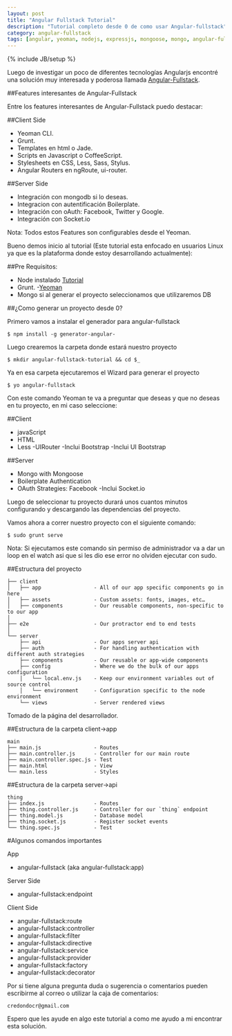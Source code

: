 ```yaml
---
layout: post
title: "Angular Fullstack Tutorial"
description: "Tutorial completo desde 0 de como usar Angular-fullstack"
category: angular-fullstack 
tags: [angular, yeoman, nodejs, expressjs, mongoose, mongo, angular-fullstack, tutorial]
---
```

{% include JB/setup %}

Luego de investigar un poco de diferentes tecnologías Angularjs encontré una solución muy interesada y poderosa llamada [Angular-Fullstack](https://github.com/DaftMonk/generator-angular-fullstack).

##Features interesantes de Angular-Fullstack

Entre los features interesantes de Angular-Fullstack puedo destacar:

##Client Side
- Yeoman CLI.
- Grunt.
- Templates en html o Jade.
- Scripts en Javascript o CoffeeScript.
- Stylesheets en CSS, Less, Sass, Stylus.
- Angular Routers en ngRoute, ui-router.



##Server Side
- Integración con mongodb si lo deseas.
- Integracion con autentificación Boilerplate.
- Integración con oAuth: Facebook, Twitter y Google. 
- Integración con Socket.io


Nota: Todos estos Features son configurables desde el Yeoman.

Bueno demos inicio al tutorial (Este tutorial esta enfocado en usuarios Linux ya que es la plataforma donde estoy desarrollando actualmente):

##Pre Requisitos:

- Node instalado [Tutorial](https://github.com/joyent/node/wiki/Installing-Node.js-via-package-manager)
- Grunt.
-[Yeoman](http://yeoman.io)
- Mongo si al generar el proyecto seleccionamos que utilizaremos DB


##¿Como generar un proyecto desde 0?

Primero vamos a instalar el generador para angular-fullstack
	
	$ npm install -g generator-angular-

Luego crearemos la carpeta donde estará nuestro proyecto

	$ mkdir angular-fullstack-tutorial && cd $_

Ya en esa carpeta ejecutaremos el Wizard para generar el proyecto

	$ yo angular-fullstack

Con este comando Yeoman te va a preguntar que deseas y que no deseas en tu proyecto, en mi caso seleccione:

##Client
- javaScript
- HTML
- Less
-UIRouter
-Inclui Bootstrap
-Inclui UI Bootstrap

##Server
- Mongo with Mongoose
- Boilerplate Authentication
- OAuth Strategies: Facebook
-Inclui Socket.io

<p>Luego de seleccionar tu proyecto durará unos cuantos minutos configurando y descargando las dependencias del proyecto.</p>

Vamos ahora a correr nuestro proyecto con el siguiente comando:

	$ sudo grunt serve

Nota: Si ejecutamos este comando sin permiso de administrador va a dar un loop en el watch asi que si les dio ese error no olviden ejecutar con sudo.

##Estructura del proyecto

	├── client
	│   ├── app                 - All of our app specific components go in here
	│   ├── assets              - Custom assets: fonts, images, etc…
	│   ├── components          - Our reusable components, non-specific to to our app
	│
	├── e2e                     - Our protractor end to end tests
	│
	└── server
	    ├── api                 - Our apps server api
	    ├── auth                - For handling authentication with different auth strategies
	    ├── components          - Our reusable or app-wide components
	    ├── config              - Where we do the bulk of our apps configuration
	    │   └── local.env.js    - Keep our environment variables out of source control
	    │   └── environment     - Configuration specific to the node environment
	    └── views               - Server rendered views

Tomado de la página del desarrollador.

##Estructura de la carpeta client->app

	main
	├── main.js                 - Routes
	├── main.controller.js      - Controller for our main route
	├── main.controller.spec.js - Test
	├── main.html               - View
	└── main.less               - Styles

##Estructura de la carpeta server->api

	thing
	├── index.js                - Routes
	├── thing.controller.js     - Controller for our `thing` endpoint
	├── thing.model.js          - Database model
	├── thing.socket.js         - Register socket events
	└── thing.spec.js           - Test

#Algunos comandos importantes

App

- angular-fullstack (aka angular-fullstack:app)

Server Side

- angular-fullstack:endpoint

Client Side

- angular-fullstack:route
- angular-fullstack:controller
- angular-fullstack:filter
- angular-fullstack:directive
- angular-fullstack:service
- angular-fullstack:provider
- angular-fullstack:factory
- angular-fullstack:decorator

Por si tiene alguna pregunta duda o sugerencia o comentarios pueden escribirme al correo o utilizar la caja de comentarios:

	credondocr@gmail.com

Espero que les ayude en algo este tutorial a como me ayudo a mi encontrar esta solución.

